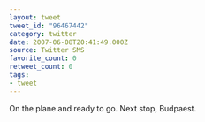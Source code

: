 ```yaml
---
layout: tweet
tweet_id: "96467442"
category: twitter
date: 2007-06-08T20:41:49.000Z
source: Twitter SMS
favorite_count: 0
retweet_count: 0
tags:
- tweet
---
```


On the plane and ready to go.  Next stop, Budpaest.

